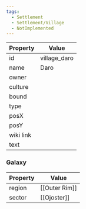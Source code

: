 ```yaml
---
tags:
  - Settlement
  - Settlement/Village
  - NotImplemented
---
```


| Property  | Value        |
| --------- | ------------ |
| id        | village_daro |
| name      | Daro         |
| owner     |              |
| culture   |              |
| bound     |              |
| type      |              |
| posX      |              |
| posY      |              |
| wiki link |              |
| text      |              |

### Galaxy
| Property | Value         |
| -------- | ------------- |
| region   | [[Outer Rim]] |
| sector   | [[Ojoster]]   |
